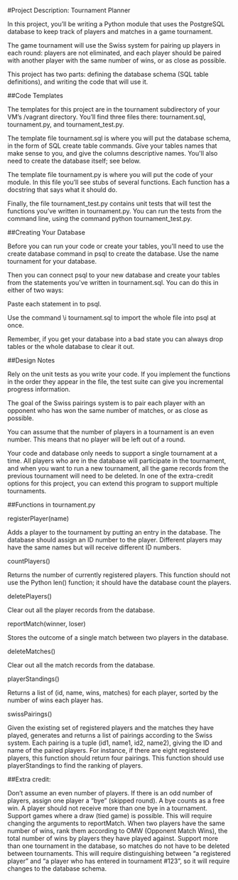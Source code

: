 #Project Description: Tournament Planner

In this project, you’ll be writing a Python module that uses the PostgreSQL database to keep track of players and matches in a game tournament.

The game tournament will use the Swiss system for pairing up players in each round: players are not eliminated, and each player should be paired with another player with the same number of wins, or as close as possible.

This project has two parts: defining the database schema (SQL table definitions), and writing the code that will use it.

##Code Templates

The templates for this project are in the tournament subdirectory of your VM’s /vagrant directory. You’ll find three files there: tournament.sql, tournament.py, and tournament_test.py.

The template file tournament.sql is where you will put the database schema, in the form of SQL create table commands. Give your tables names that make sense to you, and give the columns descriptive names. You'll also need to create the database itself; see below.

The template file tournament.py is where you will put the code of your module. In this file you’ll see stubs of several functions. Each function has a docstring that says what it should do.

Finally, the file tournament_test.py contains unit tests that will test the functions you’ve written in tournament.py. You can run the tests from the command line, using the command python tournament_test.py.

##Creating Your Database

Before you can run your code or create your tables, you'll need to use the create database command in psql to create the database. Use the name tournament for your database.

Then you can connect psql to your new database and create your tables from the statements you've written in tournament.sql. You can do this in either of two ways:

Paste each statement in to psql.

Use the command \i tournament.sql to import the whole file into psql at once.

Remember, if you get your database into a bad state you can always drop tables or the whole database to clear it out.

##Design Notes

Rely on the unit tests as you write your code. If you implement the functions in the order they appear in the file, the test suite can give you incremental progress information.

The goal of the Swiss pairings system is to pair each player with an opponent who has won the same number of matches, or as close as possible.

You can assume that the number of players in a tournament is an even number. This means that no player will be left out of a round.

Your code and database only needs to support a single tournament at a time. All players who are in the database will participate in the tournament, and when you want to run a new tournament, all the game records from the previous tournament will need to be deleted. In one of the extra-credit options for this project, you can extend this program to support multiple tournaments.

##Functions in tournament.py

registerPlayer(name)

Adds a player to the tournament by putting an entry in the database. The database should assign an ID number to the player. Different players may have the same names but will receive different ID numbers.

countPlayers()

Returns the number of currently registered players. This function should not use the Python len() function; it should have the database count the players.

deletePlayers()

Clear out all the player records from the database.

reportMatch(winner, loser)

Stores the outcome of a single match between two players in the database.

deleteMatches()

Clear out all the match records from the database.

playerStandings()

Returns a list of (id, name, wins, matches) for each player, sorted by the number of wins each player has.

swissPairings()

Given the existing set of registered players and the matches they have played, generates and returns a list of pairings according to the Swiss system. Each pairing is a tuple (id1, name1, id2, name2), giving the ID and name of the paired players. For instance, if there are eight registered players, this function should return four pairings. This function should use playerStandings to find the ranking of players.

##Extra credit:

Don’t assume an even number of players. If there is an odd number of players, assign one player a “bye” (skipped round). A bye counts as a free win. A player should not receive more than one bye in a tournament.
Support games where a draw (tied game) is possible. This will require changing the arguments to reportMatch.
When two players have the same number of wins, rank them according to OMW (Opponent Match Wins), the total number of wins by players they have played against.
Support more than one tournament in the database, so matches do not have to be deleted between tournaments. This will require distinguishing between “a registered player” and “a player who has entered in tournament #123”, so it will require changes to the database schema.